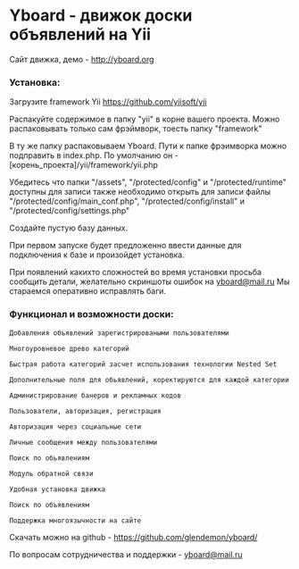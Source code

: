 # Yboard - движок доски объявлений на Yii

Сайт движка, демо - http://yboard.org

### Установка:

Загрузите framework Yii https://github.com/yiisoft/yii

Распакуйте содержимое в папку "yii" в корне вашего проекта. Можно распаковывать только сам фрэймворк, тоесть папку "framework"

В ту же папку распаковываем Yboard. Пути к папке фрэимворка можно подправить в index.php. 
По умолчанию он - [корень_проекта]/yii/framework/yii.php

Убедитесь что папки "/assets", "/protected/config"  и "/protected/runtime" доступны для записи
также необходимо открыть для записи файлы "/protected/config/main_conf.php", "/protected/config/install" и "/protected/config/settings.php"

Создайте пустую базу данных. 

При первом запуске будет предложенно ввести данные для подключения к базе и произойдет установка.

При появлений какихто сложностей во время установки просьба сообщить детали, желательно скриншоты ошибок на yboard@mail.ru
Мы стараемся оперативно исправлять баги.

### Функционал и возможности доски:

    Добавления объявлений зарегистрироваными пользователями

    Многоуровневое древо категорий

    Быстрая работа категорий засчет использования технологии Nested Set

    Дополнительные поля для обьявлений, коректируются для каждой категории

    Администрирование банеров и рекламных кодов

    Пользователи, авторизация, регистрация

    Авторизация через социальные сети

    Личные сообщения между пользователями

    Поиск по обьявлениям

    Модуль обратной связи

    Удобная установка движка

    Поиск по объявлениям

    Поддержка многоязычности на сайте
    
    
Скачать можно на github - https://github.com/glendemon/yboard/

По вопросам сотрудничества и поддержки - yboard@mail.ru
